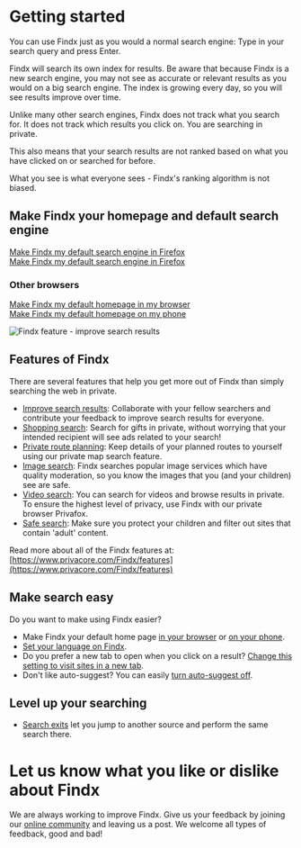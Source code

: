 # Getting started

You can use Findx just as you would a normal search engine: Type in your search query and press Enter. 

Findx will search its own index for results. Be aware that because Findx is a new search engine, you may not see as accurate or relevant results as you would on a big search engine. The index is growing every day, so you will see results improve over time. 

Unlike many other search engines, Findx does not track what you search for. It does not track which results you click on. You are searching in private.

This also means that your search results are not ranked based on what you have clicked on or searched for before. 

What you see is what everyone sees - Findx's ranking algorithm is not biased. 

## Make Findx your homepage and default search engine  
[Make Findx my default search engine in Firefox](/en/gettignstarted/Findxinfirefox)  
[Make Findx my default search engine in Firefox](/en/gettignstarted/firefox-for-ios)

### Other browsers
[Make Findx my default homepage in my browser](/en/gettignstarted/Findx-homepage)  
[Make Findx my default homepage on my phone](/en/gettignstarted/Findx-homepage-phone)

![Findx feature - improve search results](https://help.Findx.com/_media/Findx_as_startpage_animation.gif)


## Features of Findx 

There are several features that help you get more out of Findx than simply searching the web in private. 

- [Improve search results](helpimprovesearch): Collaborate with your fellow searchers and contribute your feedback to improve search results for everyone.
- [Shopping search](shopping): Search for gifts in private, without worrying that your intended recipient will see ads related to your search!
- [Private route planning](maps): Keep details of your planned routes to yourself using our private map search feature.
- [Image search](image-index.md): Findx searches popular image services which have quality moderation, so you know the images that you (and your children) see are safe.
- [Video search](video-playback): You can search for videos and browse results in private. To ensure the highest level of privacy, use Findx with our private browser Privafox.
- [Safe search](safesearch): Make sure you protect your children and filter out sites that contain 'adult' content. 

Read more about all of the Findx features at: [https://www.privacore.com/Findx/features](https://www.privacore.com/Findx/features)

## Make search easy

Do you want to make using Findx easier?

- Make Findx your default home page [in your browser](Findx-homepage) or [on your phone](Findx-homepage-phone).
- [Set your language on Findx](languagedetection).
- Do you prefer a new tab to open when you click on a result? [Change this setting to visit sites in a new tab](new-tab).
- Don't like auto-suggest? You can easily [turn auto-suggest off](auto-suggest).

## Level up your searching

- [Search exits](search-exits) let you jump to another source and perform the same search there.

# Let us know what you like or dislike about Findx

We are always working to improve Findx. Give us your feedback by joining our [online community](http://forum.privacore.com) and leaving us a post. We welcome all types of feedback, good and bad!

